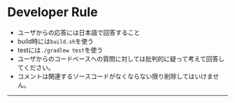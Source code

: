 # Developer Rule

- ユーザからの応答には日本語で回答すること
- build時には`build.sh`を使う
- testには`./gradlew test`を使う
- ユーザからのコードベースへの質問に対しては批判的に疑って考えて回答してください。
- コメントは関連するソースコードがなくならない限り削除してはいけません。

---
